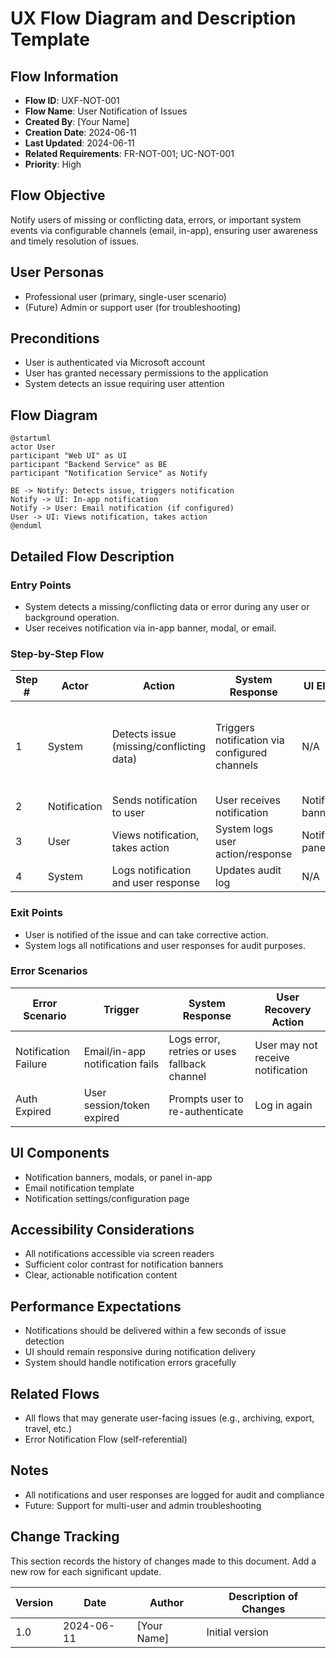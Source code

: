 # UX Flow Diagram and Description Template

## Flow Information
- **Flow ID**: UXF-NOT-001
- **Flow Name**: User Notification of Issues
- **Created By**: [Your Name]
- **Creation Date**: 2024-06-11
- **Last Updated**: 2024-06-11
- **Related Requirements**: FR-NOT-001; UC-NOT-001
- **Priority**: High

## Flow Objective
Notify users of missing or conflicting data, errors, or important system events via configurable channels (email, in-app), ensuring user awareness and timely resolution of issues.

## User Personas
- Professional user (primary, single-user scenario)
- (Future) Admin or support user (for troubleshooting)

## Preconditions
- User is authenticated via Microsoft account
- User has granted necessary permissions to the application
- System detects an issue requiring user attention

## Flow Diagram
```
@startuml
actor User
participant "Web UI" as UI
participant "Backend Service" as BE
participant "Notification Service" as Notify

BE -> Notify: Detects issue, triggers notification
Notify -> UI: In-app notification
Notify -> User: Email notification (if configured)
User -> UI: Views notification, takes action
@enduml
```

## Detailed Flow Description

### Entry Points
- System detects a missing/conflicting data or error during any user or background operation.
- User receives notification via in-app banner, modal, or email.

### Step-by-Step Flow

| Step # | Actor        | Action                                      | System Response                                      | UI Elements                | Notes                                  |
|--------|--------------|---------------------------------------------|------------------------------------------------------|----------------------------|----------------------------------------|
| 1      | System       | Detects issue (missing/conflicting data)    | Triggers notification via configured channels        | N/A                        | Can be in-app, email, or both          |
| 2      | Notification | Sends notification to user                  | User receives notification                           | Notification banner/email   |                                        |
| 3      | User         | Views notification, takes action            | System logs user action/response                     | Notification panel, links   |                                        |
| 4      | System       | Logs notification and user response         | Updates audit log                                    | N/A                        |                                        |

### Exit Points
- User is notified of the issue and can take corrective action.
- System logs all notifications and user responses for audit purposes.

### Error Scenarios

| Error Scenario         | Trigger                                 | System Response                                 | User Recovery Action                |
|-----------------------|-----------------------------------------|------------------------------------------------|-------------------------------------|
| Notification Failure  | Email/in-app notification fails          | Logs error, retries or uses fallback channel    | User may not receive notification   |
| Auth Expired          | User session/token expired               | Prompts user to re-authenticate                 | Log in again                        |

## UI Components
- Notification banners, modals, or panel in-app
- Email notification template
- Notification settings/configuration page

## Accessibility Considerations
- All notifications accessible via screen readers
- Sufficient color contrast for notification banners
- Clear, actionable notification content

## Performance Expectations
- Notifications should be delivered within a few seconds of issue detection
- UI should remain responsive during notification delivery
- System should handle notification errors gracefully

## Related Flows
- All flows that may generate user-facing issues (e.g., archiving, export, travel, etc.)
- Error Notification Flow (self-referential)

## Notes
- All notifications and user responses are logged for audit and compliance
- Future: Support for multi-user and admin troubleshooting

## Change Tracking

This section records the history of changes made to this document. Add a new row for each significant update.

| Version | Date       | Author      | Description of Changes         |
|---------|------------|-------------|-------------------------------|
| 1.0     | 2024-06-11 | [Your Name] | Initial version               | 